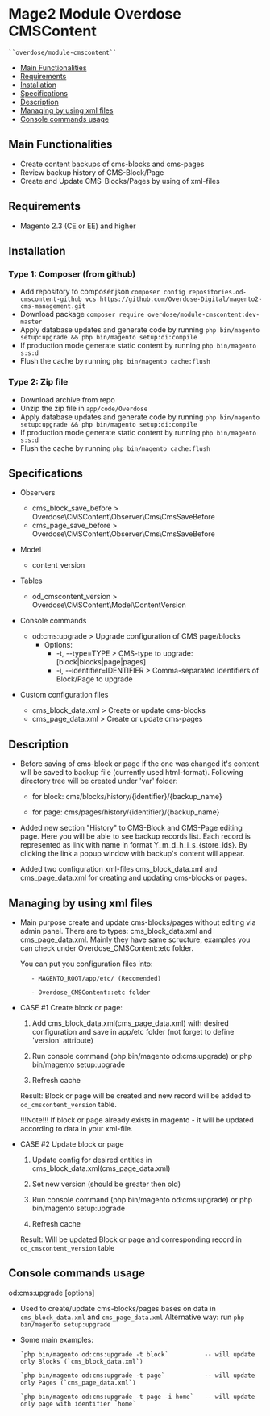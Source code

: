 # Mage2 Module Overdose CMSContent

    ``overdose/module-cmscontent``

 - [Main Functionalities](#markdown-header-main-functionalities)
 - [Requirements](#markdown-header-requirements)
 - [Installation](#markdown-header-installation)
 - [Specifications](#markdown-header-specifications)
 - [Description](#markdown-header-description)
 - [Managing by using xml files](#markdown-header-managing-by-using-xml-files)
 - [Console commands usage](#markdown-header-console-commands-usage)


## Main Functionalities

   - Create content backups of cms-blocks and cms-pages
   - Review backup history of CMS-Block/Page
   - Create and Update CMS-Blocks/Pages by using of xml-files

## Requirements

   - Magento 2.3 (CE or EE) and higher
   
## Installation

### Type 1: Composer (from github)

   - Add repository to composer.json `composer config repositories.od-cmscontent-github vcs https://github.com/Overdose-Digital/magento2-cms-management.git`
   - Download package `composer require overdose/module-cmscontent:dev-master`
   - Apply database updates and generate code by running `php bin/magento setup:upgrade && php bin/magento setup:di:compile`
   - If production mode generate static content by running `php bin/magento s:s:d`
   - Flush the cache by running `php bin/magento cache:flush`
   
### Type 2: Zip file

   - Download archive from repo
   - Unzip the zip file in `app/code/Overdose`
   - Apply database updates and generate code by running `php bin/magento setup:upgrade && php bin/magento setup:di:compile`
   - If production mode generate static content by running `php bin/magento s:s:d`
   - Flush the cache by running `php bin/magento cache:flush`

## Specifications

 - Observers
	- cms_block_save_before > Overdose\CMSContent\Observer\Cms\CmsSaveBefore
	- cms_page_save_before  > Overdose\CMSContent\Observer\Cms\CmsSaveBefore

 - Model
	- content_version
	
 - Tables
    - od_cmscontent_version > Overdose\CMSContent\Model\ContentVersion
    
 - Console commands
    - od:cms:upgrade >  Upgrade configuration of CMS page/blocks
        - Options:
           - -t, --type=TYPE              > CMS-type to upgrade: [block|blocks|page|pages]
           - -i, --identifier=IDENTIFIER  > Comma-separated Identifiers of Block/Page to upgrade
    
 - Custom configuration files
     - cms_block_data.xml > Create or update cms-blocks
     - cms_page_data.xml > Create or update cms-pages
    
	
## Description
   - Before saving of cms-block or page if the one was changed it's content will be saved to backup file (currently used 
    html-format). Following directory tree will be created under 'var' folder:
    
        - for block: cms/blocks/history/{identifier}/{backup_name}
        
        - for page: cms/pages/history/{identifier}/{backup_name}
    
  
   - Added new section "History" to CMS-Block and CMS-Page editing page. Here you will be able to see backup records
    list. Each record is represented as link with name in format Y_m_d_h_i_s_{store_ids}. By clicking the link a popup
    window with backup's content will appear.
    
   - Added two configuration xml-files cms_block_data.xml and cms_page_data.xml for creating and updating cms-blocks or pages.
    
## Managing by using xml files
   - Main purpose create and update cms-blocks/pages without editing via admin panel. 
        There are to types: cms_block_data.xml and cms_page_data.xml. Mainly they have same scructure, examples you can 
        check under Overdose_CMSContent::etc folder.
        
        You can put you configuration files into:
        
            - MAGENTO_ROOT/app/etc/ (Recomended)
            
            - Overdose_CMSContent::etc folder
            
   - CASE #1 Create block or page:
   
        1. Add cms_block_data.xml(cms_page_data.xml) with desired configuration and save in app/etc folder (not forget 
            to define 'version' attribute)
            
        2. Run console command (php bin/magento od:cms:upgrade) or php bin/magento setup:upgrade
        
        3. Refresh cache
        
        Result: Block or page will be created and new record will be added to `od_cmscontent_version` table.
        
        !!!Note!!! If block or page already exists in magento - it will be updated according to data in your xml-file.
    
   - CASE #2 Update block or page
   
        1. Update config for desired entities in cms_block_data.xml(cms_page_data.xml)
        
        2. Set new version (should be greater then old)
        
        3. Run console command (php bin/magento od:cms:upgrade) or php bin/magento setup:upgrade
        
        4. Refresh cache
        
        Result: Will be updated Block or page and corresponding record in `od_cmscontent_version` table

## Console commands usage
        
   od:cms:upgrade [options]
   
   - Used to create/update cms-blocks/pages bases on data in `cms_block_data.xml` and `cms_page_data.xml`
   Alternative way: run `php bin/magento setup:upgrade`
   
   - Some main examples:
   
         `php bin/magento od:cms:upgrade -t block`          -- will update only Blocks (`cms_block_data.xml`)
         
         `php bin/magento od:cms:upgrade -t page`           -- will update only Pages (`cms_page_data.xml`)
         
         `php bin/magento od:cms:upgrade -t page -i home`   -- will update only page with identifier `home`      
    
    
            



